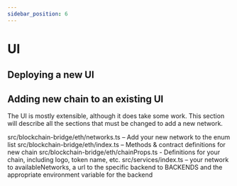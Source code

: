 ```yaml
---
sidebar_position: 6
---
```


# UI

## Deploying a new UI

## Adding new chain to an existing UI

The UI is mostly extensible, although it does take some work. This section will describe all the sections that must be changed to add a new network.

src/blockchain-bridge/eth/networks.ts – Add your new network to the enum list
src/blockchain-bridge/eth/index.ts – Methods & contract definitions for new chain
src/blockchain-bridge/eth/chainProps.ts - Definitions for your chain, including logo, token name, etc.
src/services/index.ts – your network to availableNetworks, a url to the specific backend to BACKENDS and the appropriate environment variable for the backend
